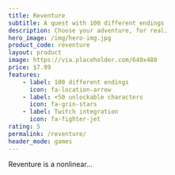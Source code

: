 ```yaml
---
title: Reventure
subtitle: A quest with 100 different endings
description: Choose your adventure, for real.
hero_image: /img/hero-img.jpg
product_code: reventure
layout: product
image: https://via.placeholder.com/640x480
price: $7.99
features:
    - label: 100 different endings
      icon: fa-location-arrow
    - label: +50 unlockable characters
      icon: fa-grin-stars
    - label: Twitch integration
      icon: fa-fighter-jet
rating: 5
permalink: /reventure/
header_mode: games
---
```


Reventure is a nonlinear...